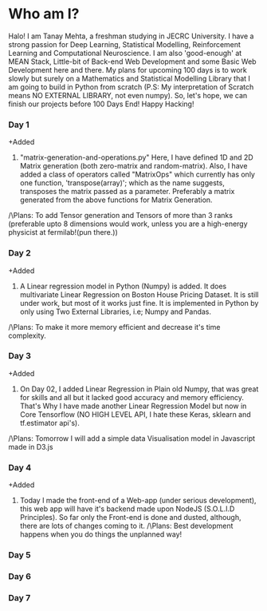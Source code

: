 # Who am I?
Halo! I am Tanay Mehta, a freshman studying in JECRC University. I have a strong passion for Deep Learning, Statistical Modelling, Reinforcement Learning and Computational Neuroscience. I am also 'good-enough' at MEAN Stack, Little-bit of Back-end Web Development and some Basic Web Development here and there. My plans for upcoming 100 days is to work slowly but surely on a Mathematics and Statistical Modelling Library that I am going to build in Python from scratch (P.S: My interpretation of Scratch means NO EXTERNAL LIBRARY, not even numpy).
So, let's hope, we can finish our projects before 100 Days End!
Happy Hacking!

### Day 1

+Added
1. "matrix-generation-and-operations.py"
Here, I have defined 1D and 2D Matrix generation (both zero-matrix and random-matrix).
Also, I have added a class of operators called "MatrixOps" which currently has only one function, 'transpose(array)'; which as the name suggests, transposes the matrix passed as a parameter. Preferably a matrix generated from the above functions for Matrix Generation.

/\Plans: To add Tensor generation and Tensors of more than 3 ranks (preferable upto 8 dimensions would work, unless you are a high-energy physicist at fermilab!(pun there.))

### Day 2
+Added
1. A Linear regression model in Python (Numpy) is added. It does multivariate Linear Regression on Boston House Pricing Dataset. It is still under work, but most of it works just fine. It is implemented in Python by only using Two External Libraries, i.e; Numpy and Pandas.

/\Plans: To make it more memory efficient and decrease it's time complexity.

### Day 3
+Added
1. On Day 02, I added Linear Regression in Plain old Numpy, that was great for skills and all but it lacked good accuracy and memory efficiency. That's Why I have made another Linear Regression Model but now in Core Tensorflow (NO HIGH LEVEL API, I hate these Keras, sklearn and tf.estimator api's).

/\Plans: Tomorrow I will add a simple data Visualisation model in Javascript made in D3.js

### Day 4
+Added
1. Today I made the front-end of a Web-app (under serious development), this web app will have it's backend made upon NodeJS (S.O.L.I.D Principles). So far only the Front-end is done and dusted, although, there are lots of changes coming to it.
/\Plans: Best development happens when you do things the unplanned way!

### Day 5


### Day 6


### Day 7
